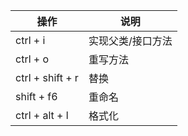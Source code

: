 操作| 说明
-|-
ctrl + i| 实现父类/接口方法
ctrl + o | 重写方法
ctrl + shift + r | 替换
shift + f6 | 重命名
ctrl + alt + l | 格式化
